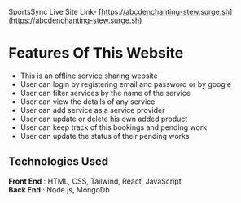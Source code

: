 SportsSync Live Site Link- [https://abcdenchanting-stew.surge.sh](https://abcdenchanting-stew.surge.sh)

# Features Of This Website

- This is an offline service sharing website
- User can login by registering email and password or by google
- User can filter services by the name of the service
- User can view the details of any service
- User can add service as a service provider
- User can update or delete his own added product
- User can keep track of this bookings and pending work
- User can update the status of their pending works

## Technologies Used

<b>Front End</b> : HTML, CSS, Tailwind, React, JavaScript
<br>
<b>Back End</b> : Node.js, MongoDb
